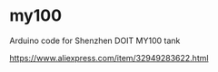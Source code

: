 # my100
Arduino code for Shenzhen DOIT MY100 tank

https://www.aliexpress.com/item/32949283622.html
